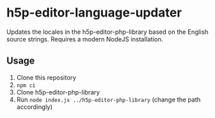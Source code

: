 # h5p-editor-language-updater

Updates the locales in the h5p-editor-php-library based on the English source
strings. Requires a modern NodeJS installation.

## Usage

1. Clone this repository
2. `npm ci`
3. Clone h5p-editor-php-library
4. Run `node index.js ../h5p-editor-php-library` (change the path accordingly)
